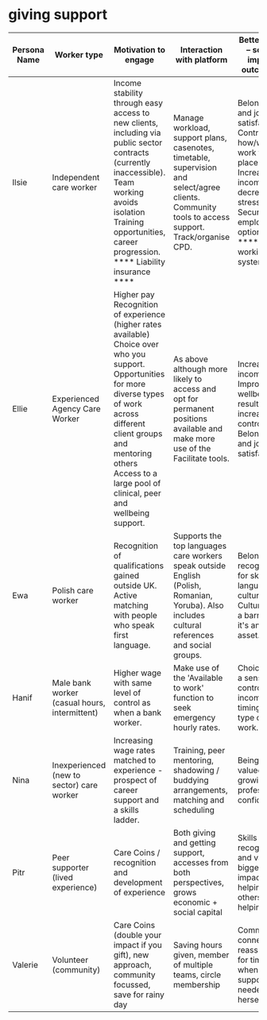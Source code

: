 # giving support



| Persona Name | **Worker type**                               | **Motivation to engage**                                                                                                                                                                                                                                    | **Interaction with platform**                                                                                                                      | **Better lives – social impact outcomes**                                                                                                                        | **Real needs /evidence**                                                                                                                                                                              |
| ------------ | --------------------------------------------- | ----------------------------------------------------------------------------------------------------------------------------------------------------------------------------------------------------------------------------------------------------------- | -------------------------------------------------------------------------------------------------------------------------------------------------- | ---------------------------------------------------------------------------------------------------------------------------------------------------------------- | ----------------------------------------------------------------------------------------------------------------------------------------------------------------------------------------------------- |
| Ilsie        | Independent care worker                       | Income stability through easy access to new clients, including via public sector contracts (currently inaccessible). Team working avoids isolation Training opportunities, career progression. **** Liability insurance ****                                | Manage workload, support plans, casenotes, timetable, supervision and select/agree clients. Community tools to access support. Track/organise CPD. | Belonging and job satisfaction. Control over how/when work takes place. Increased income, decreased stress. Secure employment options. **** Safe working systems | Feedback from our workshops and interviews. [State of Care](http://www.skillsforcare.org.uk/NMDS-SC-intelligence/NMDS-SC/Workforce-data-and-publications/State-of-the-adult-social-care-sector.aspx)  |
| Ellie        | Experienced Agency Care Worker                | Higher pay Recognition of experience (higher rates available) Choice over who you support. Opportunities for more diverse types of work across different client groups and mentoring others Access to a large pool of clinical, peer and wellbeing support. | As above although more likely to access and opt for permanent positions available and make more use of the Facilitate tools.                       | Increased income Improved wellbeing a result of increased control Belonging and job satisfaction.                                                                | As above                                                                                                                                                                                              |
| Ewa          | Polish care worker                            | Recognition of qualifications gained outside UK. Active matching with people who speak first language.                                                                                                                                                      | Supports the top languages care workers speak outside English (Polish, Romanian, Yoruba). Also includes cultural references and social groups.     | Belonging; recognised for skills, language, culture. Culture not a barrier, it's an asset.                                                                       |                                                                                                                                                                                                       |
| Hanif        | Male bank worker (casual hours, intermittent) | Higher wage with same level of control as when a bank worker.                                                                                                                                                                                               | Make use of the 'Available to work' function to seek emergency hourly rates.                                                                       | Choice and a sense of control over income and timings and type of work.                                                                                          |                                                                                                                                                                                                       |
| Nina         | Inexperienced (new to sector) care worker     | Increasing wage rates matched to experience - prospect of career support and a skills ladder.                                                                                                                                                               | Training, peer mentoring, shadowing / buddying arrangements, matching and scheduling                                                               | Being valued, growing in professional confidence                                                                                                                 |                                                                                                                                                                                                       |
| Pitr         | Peer supporter (lived experience)             | Care Coins / recognition and development of experience                                                                                                                                                                                                      | Both giving and getting support, accesses from both perspectives, grows economic + social capital                                                  | Skills recognised and valued, bigger impact in helping others and helping self                                                                                   |                                                                                                                                                                                                       |
| Valerie      | Volunteer (community)                         | Care Coins (double your impact if you gift), new approach, community focussed, save for rainy day                                                                                                                                                           | Saving hours given, member of multiple teams, circle membership                                                                                    | Community connection, reassurance for times when support needed for herself                                                                                      |                                                                                                                                                                                                       |
